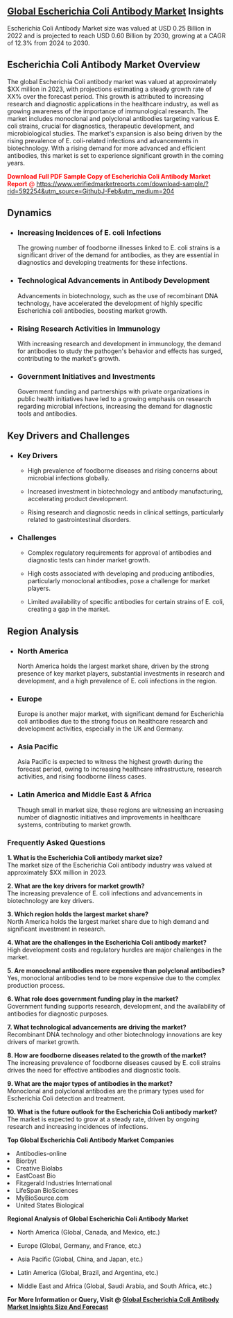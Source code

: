 <h2><a href="https://www.verifiedmarketreports.com/download-sample/?rid=592254&amp;utm_source=GithubJ&amp;utm_medium=204" target="_blank">Global Escherichia Coli Antibody Market</a> Insights</h2><p>Escherichia Coli Antibody Market size was valued at USD 0.25 Billion in 2022 and is projected to reach USD 0.60 Billion by 2030, growing at a CAGR of 12.3% from 2024 to 2030.</p><p> <h2>Escherichia Coli Antibody Market Overview</h2> <p>The global Escherichia Coli antibody market was valued at approximately $XX million in 2023, with projections estimating a steady growth rate of XX% over the forecast period. This growth is attributed to increasing research and diagnostic applications in the healthcare industry, as well as growing awareness of the importance of immunological research. The market includes monoclonal and polyclonal antibodies targeting various E. coli strains, crucial for diagnostics, therapeutic development, and microbiological studies. The market's expansion is also being driven by the rising prevalence of E. coli-related infections and advancements in biotechnology. With a rising demand for more advanced and efficient antibodies, this market is set to experience significant growth in the coming years.</p> <p><p><span class=""><span style="color: #ff0000;"><strong>Download Full PDF Sample Copy of Escherichia Coli Antibody Market Report</strong> @ </span><a href="https://www.verifiedmarketreports.com/download-sample/?rid=592254&amp;utm_source=GithubJ-Feb&amp;utm_medium=204" target="_blank">https://www.verifiedmarketreports.com/download-sample/?rid=592254&amp;utm_source=GithubJ-Feb&amp;utm_medium=204</a></span></p></p> <h2>Dynamics</h2> <ul> <li><h3>Increasing Incidences of E. coli Infections</h3><p>The growing number of foodborne illnesses linked to E. coli strains is a significant driver of the demand for antibodies, as they are essential in diagnostics and developing treatments for these infections.</p></li> <li><h3>Technological Advancements in Antibody Development</h3><p>Advancements in biotechnology, such as the use of recombinant DNA technology, have accelerated the development of highly specific Escherichia coli antibodies, boosting market growth.</p></li> <li><h3>Rising Research Activities in Immunology</h3><p>With increasing research and development in immunology, the demand for antibodies to study the pathogen's behavior and effects has surged, contributing to the market's growth.</p></li> <li><h3>Government Initiatives and Investments</h3><p>Government funding and partnerships with private organizations in public health initiatives have led to a growing emphasis on research regarding microbial infections, increasing the demand for diagnostic tools and antibodies.</p></li> </ul> <h2>Key Drivers and Challenges</h2> <ul> <li><h3>Key Drivers</h3> <ul> <li><p>High prevalence of foodborne diseases and rising concerns about microbial infections globally.</p></li> <li><p>Increased investment in biotechnology and antibody manufacturing, accelerating product development.</p></li> <li><p>Rising research and diagnostic needs in clinical settings, particularly related to gastrointestinal disorders.</p></li> </ul> </li> <li><h3>Challenges</h3> <ul> <li><p>Complex regulatory requirements for approval of antibodies and diagnostic tests can hinder market growth.</p></li> <li><p>High costs associated with developing and producing antibodies, particularly monoclonal antibodies, pose a challenge for market players.</p></li> <li><p>Limited availability of specific antibodies for certain strains of E. coli, creating a gap in the market.</p></li> </ul> </li> </ul> <h2>Region Analysis</h2> <ul> <li><h3>North America</h3><p>North America holds the largest market share, driven by the strong presence of key market players, substantial investments in research and development, and a high prevalence of E. coli infections in the region.</p></li> <li><h3>Europe</h3><p>Europe is another major market, with significant demand for Escherichia coli antibodies due to the strong focus on healthcare research and development activities, especially in the UK and Germany.</p></li> <li><h3>Asia Pacific</h3><p>Asia Pacific is expected to witness the highest growth during the forecast period, owing to increasing healthcare infrastructure, research activities, and rising foodborne illness cases.</p></li> <li><h3>Latin America and Middle East & Africa</h3><p>Though small in market size, these regions are witnessing an increasing number of diagnostic initiatives and improvements in healthcare systems, contributing to market growth.</p></li> </ul> <h3>Frequently Asked Questions</h3> <p><strong>1. What is the Escherichia Coli antibody market size?</strong><br>The market size of the Escherichia Coli antibody industry was valued at approximately $XX million in 2023.</p> <p><strong>2. What are the key drivers for market growth?</strong><br>The increasing prevalence of E. coli infections and advancements in biotechnology are key drivers.</p> <p><strong>3. Which region holds the largest market share?</strong><br>North America holds the largest market share due to high demand and significant investment in research.</p> <p><strong>4. What are the challenges in the Escherichia Coli antibody market?</strong><br>High development costs and regulatory hurdles are major challenges in the market.</p> <p><strong>5. Are monoclonal antibodies more expensive than polyclonal antibodies?</strong><br>Yes, monoclonal antibodies tend to be more expensive due to the complex production process.</p> <p><strong>6. What role does government funding play in the market?</strong><br>Government funding supports research, development, and the availability of antibodies for diagnostic purposes.</p> <p><strong>7. What technological advancements are driving the market?</strong><br>Recombinant DNA technology and other biotechnology innovations are key drivers of market growth.</p> <p><strong>8. How are foodborne diseases related to the growth of the market?</strong><br>The increasing prevalence of foodborne diseases caused by E. coli strains drives the need for effective antibodies and diagnostic tools.</p> <p><strong>9. What are the major types of antibodies in the market?</strong><br>Monoclonal and polyclonal antibodies are the primary types used for Escherichia Coli detection and treatment.</p> <p><strong>10. What is the future outlook for the Escherichia Coli antibody market?</strong><br>The market is expected to grow at a steady rate, driven by ongoing research and increasing incidences of infections.</p> </p><p><strong>Top Global Escherichia Coli Antibody Market Companies</strong></p><div data-test-id=""><p><li>Antibodies-online</li><li> Biorbyt</li><li> Creative Biolabs</li><li> EastCoast Bio</li><li> Fitzgerald Industries International</li><li> LifeSpan BioSciences</li><li> MyBioSource.com</li><li> United States Biological</li></p><div><strong>Regional Analysis of&nbsp;Global Escherichia Coli Antibody Market</strong></div><ul><li dir="ltr"><p dir="ltr">North America&nbsp;(Global, Canada, and Mexico, etc.)</p></li><li dir="ltr"><p dir="ltr">Europe (Global, Germany, and France, etc.)</p></li><li dir="ltr"><p dir="ltr">Asia Pacific&nbsp;(Global, China, and Japan, etc.)</p></li><li dir="ltr"><p dir="ltr">Latin America&nbsp;(Global, Brazil, and Argentina, etc.)</p></li><li dir="ltr">Middle East and Africa&nbsp;(Global, Saudi Arabia, and South Africa, etc.)</li></ul><p><strong>For More Information or Query, Visit @&nbsp;</strong><strong><a href="https://www.verifiedmarketreports.com/product/escherichia-coli-antibody-market/?utm_source=GithubJ&amp;utm_medium=204" target="_blank">Global Escherichia Coli Antibody Market Insights Size And Forecast</a></strong></p></div>
